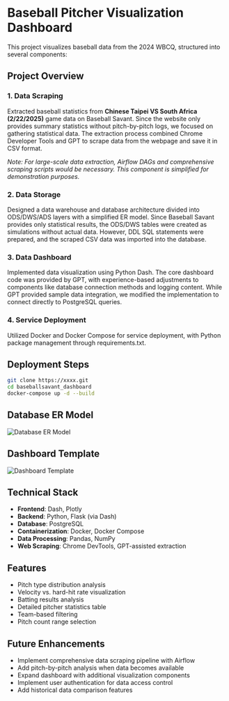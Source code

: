 # Baseball Pitcher Visualization Dashboard

This project visualizes baseball data from the 2024 WBCQ, structured into several components:

## Project Overview

### 1. Data Scraping
Extracted baseball statistics from **Chinese Taipei VS South Africa (2/22/2025)** game data on Baseball Savant. Since the website only provides summary statistics without pitch-by-pitch logs, we focused on gathering statistical data. The extraction process combined Chrome Developer Tools and GPT to scrape data from the webpage and save it in CSV format.

*Note: For large-scale data extraction, Airflow DAGs and comprehensive scraping scripts would be necessary. This component is simplified for demonstration purposes.*

### 2. Data Storage
Designed a data warehouse and database architecture divided into ODS/DWS/ADS layers with a simplified ER model. Since Baseball Savant provides only statistical results, the ODS/DWS tables were created as simulations without actual data. However, DDL SQL statements were prepared, and the scraped CSV data was imported into the database.

### 3. Data Dashboard
Implemented data visualization using Python Dash. The core dashboard code was provided by GPT, with experience-based adjustments to components like database connection methods and logging content. While GPT provided sample data integration, we modified the implementation to connect directly to PostgreSQL queries.

### 4. Service Deployment
Utilized Docker and Docker Compose for service deployment, with Python package management through requirements.txt.

## Deployment Steps

```bash
git clone https://xxxx.git
cd baseballsavant_dashboard
docker-compose up -d --build
```

## Database ER Model
![Database ER Model](baseballsavant_dashboard/drawIO/database.drawio.png)

## Dashboard Template
![Dashboard Template](baseballsavant_dashboard/drawIO/dashboard.png)

## Technical Stack

- **Frontend**: Dash, Plotly
- **Backend**: Python, Flask (via Dash)
- **Database**: PostgreSQL
- **Containerization**: Docker, Docker Compose
- **Data Processing**: Pandas, NumPy
- **Web Scraping**: Chrome DevTools, GPT-assisted extraction

## Features

- Pitch type distribution analysis
- Velocity vs. hard-hit rate visualization
- Batting results analysis
- Detailed pitcher statistics table
- Team-based filtering
- Pitch count range selection

## Future Enhancements

- Implement comprehensive data scraping pipeline with Airflow
- Add pitch-by-pitch analysis when data becomes available
- Expand dashboard with additional visualization components
- Implement user authentication for data access control
- Add historical data comparison features